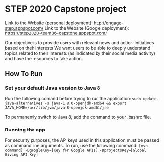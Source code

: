 # STEP 2020 Capstone project

Link to the Website (personal deployment): http://engage-step.appspot.com/
Link to the Website (Google deployment): https://step2020-team36-capstone.appspot.com/

Our objective is to provide users with relevant news and action-initiatives based on their interests We want users to be able to deeply understand topics related to their interests (as indicated by their social media activity) and have the resources to take action.

## How To Run

### Set your default Java version to Java 8
Run the following comand before trying to run the application:
`sudo update-java-alternatives -s java-1.8.0-openjdk-amd64 && export JAVA_HOME=/usr/lib/jvm/java-8-openjdk-amd64/jre`

To permanently switch to Java 8, add the command to your .bashrc file.

### Running the app
For security purposes, the API keys used in this application must be passed as command line arguments.
To run, use the following command: 	`[mvn command] -DgoogleKey=[Key for Google APIs] -DprojectsKey=[Global Giving API Key]`
